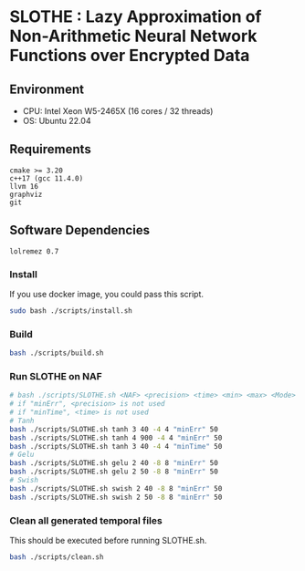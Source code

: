 SLOTHE : Lazy Approximation of Non-Arithmetic Neural Network Functions over Encrypted Data
=========

## Environment
* CPU: Intel Xeon W5-2465X (16 cores / 32 threads)
* OS: Ubuntu 22.04

## Requirements
```
cmake >= 3.20
c++17 (gcc 11.4.0)
llvm 16
graphviz
git
```

## Software Dependencies
```
lolremez 0.7
```

### Install 
If you use docker image, you could pass this script.
```bash
sudo bash ./scripts/install.sh
```

### Build
```bash
bash ./scripts/build.sh
```

### Run SLOTHE on NAF
```bash
# bash ./scripts/SLOTHE.sh <NAF> <precision> <time> <min> <max> <Mode> <HE-precision>
# if "minErr", <precision> is not used
# if "minTime", <time> is not used
# Tanh
bash ./scripts/SLOTHE.sh tanh 3 40 -4 4 "minErr" 50
bash ./scripts/SLOTHE.sh tanh 4 900 -4 4 "minErr" 50
bash ./scripts/SLOTHE.sh tanh 3 40 -4 4 "minTime" 50
# Gelu
bash ./scripts/SLOTHE.sh gelu 2 40 -8 8 "minErr" 50
bash ./scripts/SLOTHE.sh gelu 2 50 -8 8 "minErr" 50
# Swish
bash ./scripts/SLOTHE.sh swish 2 40 -8 8 "minErr" 50
bash ./scripts/SLOTHE.sh swish 2 50 -8 8 "minErr" 50
```

### Clean all generated temporal files
This should be executed before running SLOTHE.sh.
```bash
bash ./scripts/clean.sh
```
